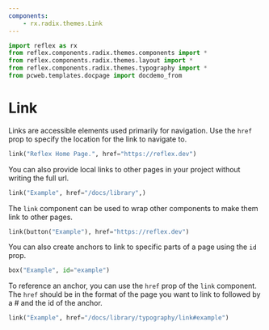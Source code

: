 ```yaml
---
components:
    - rx.radix.themes.Link
---
```


```python exec
import reflex as rx
from reflex.components.radix.themes.components import *
from reflex.components.radix.themes.layout import *
from reflex.components.radix.themes.typography import *
from pcweb.templates.docpage import docdemo_from
```

# Link

Links are accessible elements used primarily for navigation. Use the `href` prop to specify the location for the link to navigate to.

```python demo
link("Reflex Home Page.", href="https://reflex.dev")
```


You can also provide local links to other pages in your project without writing the full url.


```python demo
link("Example", href="/docs/library",)
```

The `link` component can be used to wrap other components to make them link to other pages.


```python demo
link(button("Example"), href="https://reflex.dev")
```

You can also create anchors to link to specific parts of a page using the `id` prop.

```python demo
box("Example", id="example")
```

To reference an anchor, you can use the `href` prop of the `link` component. The `href` should be in the format of the page you want to link to followed by a # and the id of the anchor.


```python demo
link("Example", href="/docs/library/typography/link#example")
```


